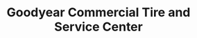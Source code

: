 ---
title: "Goodyear Commercial Tire and Service Center"
url: /scarborough/goodyear-commercial-tire-and-service-center/
shop: Autowerkstatt
---